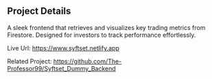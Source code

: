 ## Project Details

A sleek frontend that retrieves and visualizes key trading metrics from Firestore. Designed for investors to track performance effortlessly.

Live Url: https://www.syftset.netlify.app

Related Project: https://github.com/The-Professor99/Syftset_Dummy_Backend
